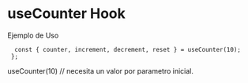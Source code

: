 # useCounter Hook

Ejemplo de Uso
```
  const { counter, increment, decrement, reset } = useCounter(10);
 };
```
 useCounter(10) // necesita un valor por parametro inicial.
 